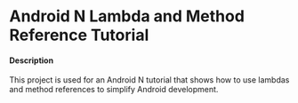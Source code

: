 # Android N Lambda and Method Reference Tutorial
#### Description
This project is used for an Android N tutorial that shows how to use lambdas and method references to simplify Android development.